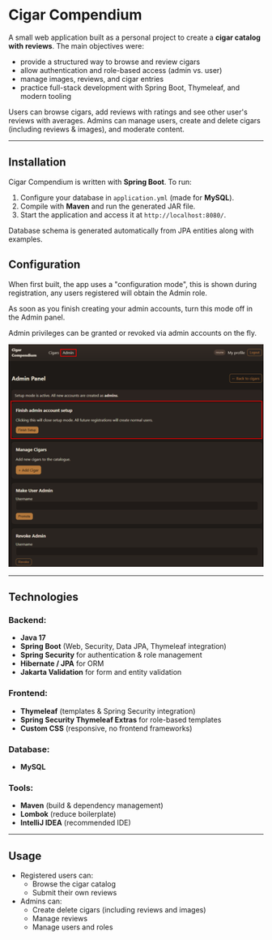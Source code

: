 # Cigar Compendium

A small web application built as a personal project to create a **cigar catalog with reviews**.
The main objectives were:
* provide a structured way to browse and review cigars
* allow authentication and role-based access (admin vs. user)
* manage images, reviews, and cigar entries
* practice full-stack development with Spring Boot, Thymeleaf, and modern tooling

Users can browse cigars, add reviews with ratings and see other user's reviews with averages.
Admins can manage users, create and delete cigars (including reviews & images), and moderate content.

---

## Installation

Cigar Compendium is written with **Spring Boot**. To run:

1. Configure your database in `application.yml` (made for **MySQL**).
2. Compile with **Maven** and run the generated JAR file.
3. Start the application and access it at `http://localhost:8080/`.

Database schema is generated automatically from JPA entities along with examples.

## Configuration
When first built, the app uses a "configuration mode", this is shown during registration, any users registered will obtain the Admin role.

As soon as you finish creating your admin accounts, turn this mode off in the Admin panel.

Admin privileges can be granted or revoked via admin accounts on the fly.

![Finish setup](doc/screenshots/finishsetup.png)

---

## Technologies

### Backend:
* **Java 17**
* **Spring Boot** (Web, Security, Data JPA, Thymeleaf integration)
* **Spring Security** for authentication & role management
* **Hibernate / JPA** for ORM
* **Jakarta Validation** for form and entity validation

### Frontend:
* **Thymeleaf** (templates & Spring Security integration)
* **Spring Security Thymeleaf Extras** for role-based templates
* **Custom CSS** (responsive, no frontend frameworks)

### Database:
* **MySQL**

### Tools:
* **Maven** (build & dependency management)
* **Lombok** (reduce boilerplate)
* **IntelliJ IDEA** (recommended IDE)

---

## Usage
* Registered users can:
  * Browse the cigar catalog
  * Submit their own reviews
* Admins can:
  * Create delete cigars (including reviews and images)
  * Manage reviews
  * Manage users and roles
